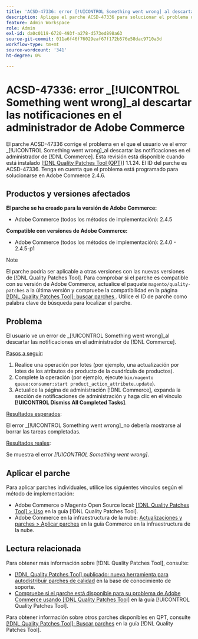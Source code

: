```yaml
---
title: 'ACSD-47336: error [!UICONTROL Something went wrong] al descartar las notificaciones en el administrador de Adobe Commerce'
description: Aplique el parche ACSD-47336 para solucionar el problema de Adobe Commerce en el que el usuario ve el error [!UICONTROL Something went wrong] al descartar las notificaciones en el administrador  [!DNL Commerce] Admin.
feature: Admin Workspace
role: Admin
exl-id: da0c0119-6720-493f-a278-d573ed898a63
source-git-commit: 011a6f46f76029eaf67f172b576e58dac9710a3d
workflow-type: tm+mt
source-wordcount: '341'
ht-degree: 0%

---
```


# ACSD-47336: error _[!UICONTROL Something went wrong]_al descartar las notificaciones en el administrador de Adobe Commerce

El parche ACSD-47336 corrige el problema en el que el usuario ve el error _[!UICONTROL Something went wrong]_al descartar las notificaciones en el administrador de [!DNL Commerce]. Esta revisión está disponible cuando está instalado [[!DNL Quality Patches Tool (QPT)]](https://experienceleague.adobe.com/en/docs/commerce-operations/tools/quality-patches-tool/quality-patches-tool-to-self-serve-quality-patches) 1.1.24. El ID del parche es ACSD-47336. Tenga en cuenta que el problema está programado para solucionarse en Adobe Commerce 2.4.6.

## Productos y versiones afectados

**El parche se ha creado para la versión de Adobe Commerce:**

* Adobe Commerce (todos los métodos de implementación): 2.4.5

**Compatible con versiones de Adobe Commerce:**

* Adobe Commerce (todos los métodos de implementación): 2.4.0 - 2.4.5-p1

>[!NOTE]
>
>El parche podría ser aplicable a otras versiones con las nuevas versiones de [!DNL Quality Patches Tool]. Para comprobar si el parche es compatible con su versión de Adobe Commerce, actualice el paquete `magento/quality-patches` a la última versión y compruebe la compatibilidad en la página [[!DNL Quality Patches Tool]: buscar parches ](https://experienceleague.adobe.com/tools/commerce-quality-patches/index.html). Utilice el ID de parche como palabra clave de búsqueda para localizar el parche.

## Problema

El usuario ve un error de _[!UICONTROL Something went wrong]_al descartar las notificaciones en el administrador de [!DNL Commerce].

<u>Pasos a seguir</u>:

1. Realice una operación por lotes (por ejemplo, una actualización por lotes de los atributos de producto de la cuadrícula de productos).
1. Complete la operación (por ejemplo, ejecute `bin/magento queue:consumer:start product_action_attribute.update`).
1. Actualice la página de administración [!DNL Commerce], expanda la sección de notificaciones de administración y haga clic en el vínculo **[!UICONTROL Dismiss All Completed Tasks]**.

<u>Resultados esperados</u>:

El error _[!UICONTROL Something went wrong]_no debería mostrarse al borrar las tareas completadas.

<u>Resultados reales</u>:

Se muestra el error _[!UICONTROL Something went wrong]_.

## Aplicar el parche

Para aplicar parches individuales, utilice los siguientes vínculos según el método de implementación:

* Adobe Commerce o Magento Open Source local: [[!DNL Quality Patches Tool] > Uso](/help/tools/quality-patches-tool/usage.md) en la guía [!DNL Quality Patches Tool].
* Adobe Commerce en la infraestructura de la nube: [Actualizaciones y parches > Aplicar parches](https://experienceleague.adobe.com/docs/commerce-cloud-service/user-guide/develop/upgrade/apply-patches.html) en la guía Commerce en la infraestructura de la nube.

## Lectura relacionada

Para obtener más información sobre [!DNL Quality Patches Tool], consulte:

* [[!DNL Quality Patches Tool] publicado: nueva herramienta para autodistribuir parches de calidad](https://experienceleague.adobe.com/en/docs/commerce-operations/tools/quality-patches-tool/quality-patches-tool-to-self-serve-quality-patches) en la base de conocimiento de soporte.
* [Compruebe si el parche está disponible para su problema de Adobe Commerce usando [!DNL Quality Patches Tool]](/help/tools/quality-patches-tool/patches-available-in-qpt/check-patch-for-magento-issue-with-magento-quality-patches.md) en la guía [!UICONTROL Quality Patches Tool].


Para obtener información sobre otros parches disponibles en QPT, consulte [[!DNL Quality Patches Tool]: Buscar parches](https://experienceleague.adobe.com/tools/commerce-quality-patches/index.html) en la guía [!DNL Quality Patches Tool].
